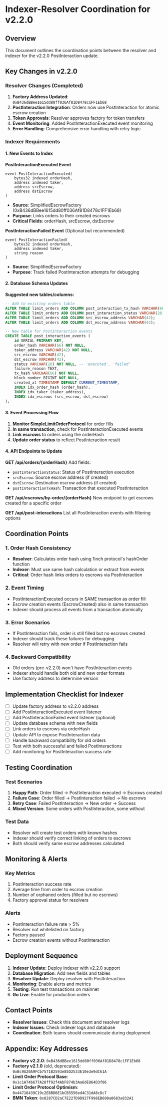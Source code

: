 # Indexer-Resolver Coordination for v2.2.0

## Overview
This document outlines the coordination points between the resolver and indexer for the v2.2.0 PostInteraction update.

## Key Changes in v2.2.0

### Resolver Changes (Completed)
1. **Factory Address Updated**: `0xB436dBBee1615dd80ff036Af81D8478c1FF1Eb68`
2. **PostInteraction Integration**: Orders now use PostInteraction for atomic escrow creation
3. **Token Approvals**: Resolver approves factory for token transfers
4. **Event Monitoring**: Added PostInteractionExecuted event monitoring
5. **Error Handling**: Comprehensive error handling with retry logic

### Indexer Requirements

#### 1. New Events to Index

**PostInteractionExecuted Event**
```solidity
event PostInteractionExecuted(
    bytes32 indexed orderHash,
    address indexed taker,
    address srcEscrow,
    address dstEscrow
)
```
- **Source**: SimplifiedEscrowFactory (0xB436dBBee1615dd80ff036Af81D8478c1FF1Eb68)
- **Purpose**: Links orders to their created escrows
- **Critical Fields**: orderHash, srcEscrow, dstEscrow

**PostInteractionFailed Event** (Optional but recommended)
```solidity
event PostInteractionFailed(
    bytes32 indexed orderHash,
    address indexed taker,
    string reason
)
```
- **Source**: SimplifiedEscrowFactory
- **Purpose**: Track failed PostInteraction attempts for debugging

#### 2. Database Schema Updates

**Suggested new tables/columns:**

```sql
-- Add to existing orders table
ALTER TABLE limit_orders ADD COLUMN post_interaction_tx_hash VARCHAR(66);
ALTER TABLE limit_orders ADD COLUMN post_interaction_status VARCHAR(20); -- 'pending', 'executed', 'failed'
ALTER TABLE limit_orders ADD COLUMN src_escrow_address VARCHAR(42);
ALTER TABLE limit_orders ADD COLUMN dst_escrow_address VARCHAR(42);

-- New table for PostInteraction events
CREATE TABLE post_interaction_events (
    id SERIAL PRIMARY KEY,
    order_hash VARCHAR(66) NOT NULL,
    taker_address VARCHAR(42) NOT NULL,
    src_escrow VARCHAR(42),
    dst_escrow VARCHAR(42),
    status VARCHAR(20) NOT NULL, -- 'executed', 'failed'
    failure_reason TEXT,
    tx_hash VARCHAR(66) NOT NULL,
    block_number BIGINT NOT NULL,
    created_at TIMESTAMP DEFAULT CURRENT_TIMESTAMP,
    INDEX idx_order_hash (order_hash),
    INDEX idx_taker (taker_address),
    INDEX idx_escrows (src_escrow, dst_escrow)
);
```

#### 3. Event Processing Flow

1. **Monitor SimpleLimitOrderProtocol** for order fills
2. **In same transaction**, check for PostInteractionExecuted events
3. **Link escrows** to orders using the orderHash
4. **Update order status** to reflect PostInteraction result

#### 4. API Endpoints to Update

**GET /api/orders/{orderHash}**
Add fields:
- `postInteractionStatus`: Status of PostInteraction execution
- `srcEscrow`: Source escrow address (if created)
- `dstEscrow`: Destination escrow address (if created)
- `postInteractionTxHash`: Transaction that executed PostInteraction

**GET /api/escrows/by-order/{orderHash}**
New endpoint to get escrows created for a specific order

**GET /api/post-interactions**
List all PostInteraction events with filtering options

## Coordination Points

### 1. Order Hash Consistency
- **Resolver**: Calculates order hash using 1inch protocol's hashOrder function
- **Indexer**: Must use same hash calculation or extract from events
- **Critical**: Order hash links orders to escrows via PostInteraction

### 2. Event Timing
- PostInteractionExecuted occurs in SAME transaction as order fill
- Escrow creation events (EscrowCreated) also in same transaction
- Indexer should process all events from a transaction atomically

### 3. Error Scenarios
- If PostInteraction fails, order is still filled but no escrows created
- Indexer should track these failures for debugging
- Resolver will retry with new order if PostInteraction fails

### 4. Backward Compatibility
- Old orders (pre-v2.2.0) won't have PostInteraction events
- Indexer should handle both old and new order formats
- Use factory address to determine version

## Implementation Checklist for Indexer

- [ ] Update factory address to v2.2.0 address
- [ ] Add PostInteractionExecuted event listener
- [ ] Add PostInteractionFailed event listener (optional)
- [ ] Update database schema with new fields
- [ ] Link orders to escrows via orderHash
- [ ] Update API to expose PostInteraction data
- [ ] Handle backward compatibility for old orders
- [ ] Test with both successful and failed PostInteractions
- [ ] Add monitoring for PostInteraction success rate

## Testing Coordination

### Test Scenarios
1. **Happy Path**: Order filled → PostInteraction executed → Escrows created
2. **Failure Case**: Order filled → PostInteraction failed → No escrows
3. **Retry Case**: Failed PostInteraction → New order → Success
4. **Mixed Version**: Some orders with PostInteraction, some without

### Test Data
- Resolver will create test orders with known hashes
- Indexer should verify correct linking of orders to escrows
- Both should verify same escrow addresses calculated

## Monitoring & Alerts

### Key Metrics
1. PostInteraction success rate
2. Average time from order to escrow creation
3. Number of orphaned orders (filled but no escrows)
4. Factory approval status for resolvers

### Alerts
- PostInteraction failure rate > 5%
- Resolver not whitelisted on factory
- Factory paused
- Escrow creation events without PostInteraction

## Deployment Sequence

1. **Indexer Update**: Deploy indexer with v2.2.0 support
2. **Database Migration**: Add new fields and tables
3. **Resolver Update**: Deploy resolver with PostInteraction
4. **Monitoring**: Enable alerts and metrics
5. **Testing**: Run test transactions on mainnet
6. **Go Live**: Enable for production orders

## Contact Points

- **Resolver Issues**: Check this document and resolver logs
- **Indexer Issues**: Check indexer logs and database
- **Coordination**: Both teams should communicate during deployment

## Appendix: Key Addresses

- **Factory v2.2.0**: `0xB436dBBee1615dd80ff036Af81D8478c1FF1Eb68`
- **Factory v2.1.0** (old, deprecated): `0xBc9A20A9FCb7571B2593e85D2533E10e3e9dC61A`
- **Limit Order Protocol Base**: `0x1c1A74b677A28ff92f4AbF874b3Aa6dE864D3f06`
- **Limit Order Protocol Optimism**: `0x44716439C19c2E8BD6E1bCB5556ed4C31dA8cDc7`
- **BMN Token**: `0x8287CD2aC7E227D9D927F998EB600a0683a832A1`
